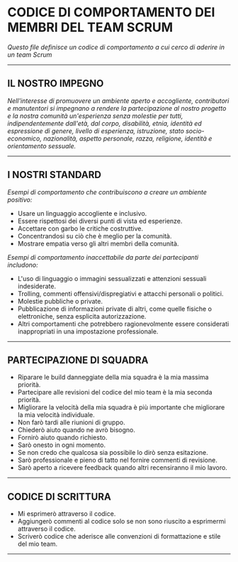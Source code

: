 # CODICE DI COMPORTAMENTO DEI MEMBRI DEL TEAM SCRUM

_Questo file definisce un codice di comportamento a cui cerco di aderire in un team Scrum_

---

## IL NOSTRO IMPEGNO

_Nell'interesse di promuovere un ambiente aperto e accogliente, contributori e manutentori si impegnano a rendere la partecipazione al nostro progetto e
la nostra comunità un'esperienza senza molestie per tutti, indipendentemente dall'età, dal corpo, disabilità, etnia, identità ed espressione di genere, livello di esperienza,
istruzione, stato socio-economico, nazionalità, aspetto personale, razza, religione, identità e orientamento sessuale._

---

## I NOSTRI STANDARD

_Esempi di comportamento che contribuiscono a creare un ambiente positivo:_

- Usare un linguaggio accogliente e inclusivo.      
- Essere rispettosi dei diversi punti di vista ed esperienze.
- Accettare con garbo le critiche costruttive.
- Concentrandosi su ciò che è meglio per la comunità.
- Mostrare empatia verso gli altri membri della comunità.


_Esempi di comportamento inaccettabile da parte dei partecipanti includono:_

- L'uso di linguaggio o immagini sessualizzati e attenzioni sessuali indesiderate.
- Trolling, commenti offensivi/dispregiativi e attacchi personali o politici.
- Molestie pubbliche o private.
- Pubblicazione di informazioni private di altri, come quelle fisiche o elettroniche, senza esplicita autorizzazione.
- Altri comportamenti che potrebbero ragionevolmente essere considerati inappropriati in una impostazione professionale.

---

## PARTECIPAZIONE DI SQUADRA

- Riparare le build danneggiate della mia squadra è la mia massima priorità.
- Partecipare alle revisioni del codice del mio team è la mia seconda priorità.
- Migliorare la velocità della mia squadra è più importante che migliorare la mia velocità individuale.
- Non farò tardi alle riunioni di gruppo.
- Chiederò aiuto quando ne avrò bisogno.
- Fornirò aiuto quando richiesto.
- Sarò onesto in ogni momento.
- Se non credo che qualcosa sia possibile lo dirò senza esitazione.
- Sarò professionale e pieno di tatto nel fornire commenti di revisione.
- Sarò aperto a ricevere feedback quando altri recensiranno il mio lavoro.

---

## CODICE DI SCRITTURA

- Mi esprimerò attraverso il codice.
- Aggiungerò commenti al codice solo se non sono riuscito a esprimermi attraverso il codice.
- Scriverò codice che aderisce alle convenzioni di formattazione e stile del mio team.


---